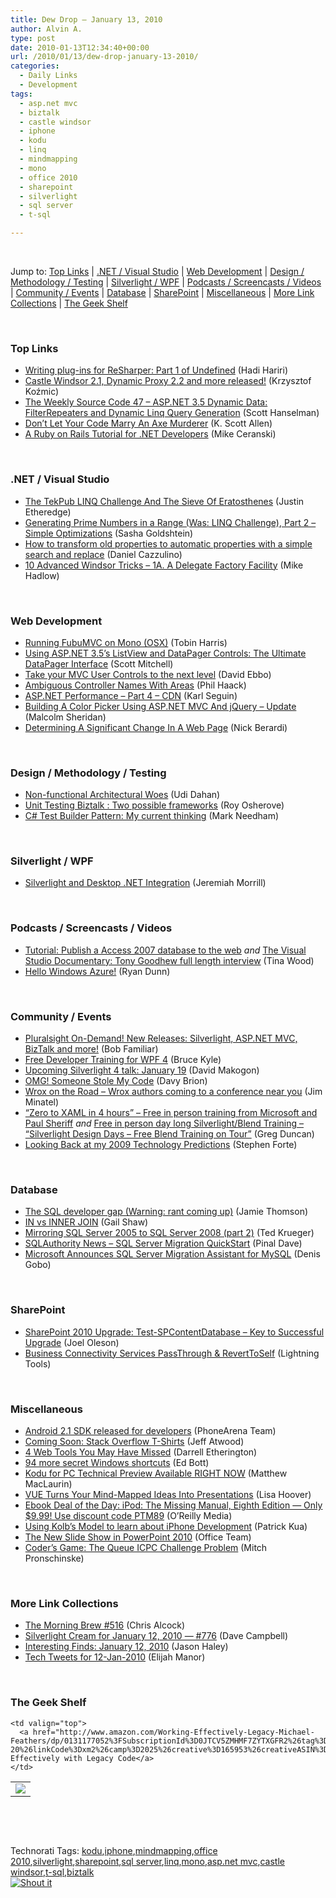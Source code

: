```yaml
---
title: Dew Drop – January 13, 2010
author: Alvin A.
type: post
date: 2010-01-13T12:34:40+00:00
url: /2010/01/13/dew-drop-january-13-2010/
categories:
  - Daily Links
  - Development
tags:
  - asp.net mvc
  - biztalk
  - castle windsor
  - iphone
  - kodu
  - linq
  - mindmapping
  - mono
  - office 2010
  - sharepoint
  - silverlight
  - sql server
  - t-sql

---
```

&#160;

Jump to: [Top Links][1] | [.NET / Visual Studio][2] | [Web Development][3] | [Design / Methodology / Testing][4] | [Silverlight / WPF][5] | [Podcasts / Screencasts / Videos][6] | [Community / Events][7] | [Database][8] | [SharePoint][9] | [Miscellaneous][10] | [More Link Collections][11] | [The Geek Shelf][12] 

&#160;

### <a name="top"></a>Top Links

  * [Writing plug-ins for ReSharper: Part 1 of Undefined][13] (Hadi Hariri)
  * [Castle Windsor 2.1, Dynamic Proxy 2.2 and more released!][14] (Krzysztof Koźmic)
  * [The Weekly Source Code 47 &#8211; ASP.NET 3.5 Dynamic Data: FilterRepeaters and Dynamic Linq Query Generation][15] (Scott Hanselman)
  * [Don’t Let Your Code Marry An Axe Murderer][16] (K. Scott Allen)
  * [A Ruby on Rails Tutorial for .NET Developers][17] (Mike Ceranski)

&#160;

### <a name="dotnet"></a>.NET / Visual Studio

  * [The TekPub LINQ Challenge And The Sieve Of Eratosthenes][18] (Justin Etheredge)
  * [Generating Prime Numbers in a Range (Was: LINQ Challenge), Part 2 – Simple Optimizations][19] (Sasha Goldshtein)
  * [How to transform old properties to automatic properties with a simple search and replace][20] (Daniel Cazzulino)
  * [10 Advanced Windsor Tricks – 1A. A Delegate Factory Facility][21] (Mike Hadlow)

&#160;

### <a name="web"></a>Web Development

  * [Running FubuMVC on Mono (OSX)][22] (Tobin Harris)
  * [Using ASP.NET 3.5&#8217;s ListView and DataPager Controls: The Ultimate DataPager Interface][23] (Scott Mitchell)
  * [Take your MVC User Controls to the next level][24] (David Ebbo)
  * [Ambiguous Controller Names With Areas][25] (Phil Haack)
  * [ASP.NET Performance &#8211; Part 4 &#8211; CDN][26] (Karl Seguin)
  * [Building A Color Picker Using ASP.NET MVC And jQuery &#8211; Update][27] (Malcolm Sheridan)
  * [Determining A Significant Change In A Web Page][28] (Nick Berardi)

&#160;

### <a name="design"></a>Design / Methodology / Testing

  * [Non-functional Architectural Woes][29] (Udi Dahan)
  * [Unit Testing Biztalk : Two possible frameworks][30] (Roy Osherove)
  * [C# Test Builder Pattern: My current thinking][31] (Mark Needham)

&#160;

### <a name="silverlight"></a>Silverlight / WPF

  * [Silverlight and Desktop .NET Integration][32] (Jeremiah Morrill)

&#160;

### <a name="podcasts"></a>Podcasts / Screencasts / Videos

  * [Tutorial: Publish a Access 2007 database to the web][33] _and_&#160;[The Visual Studio Documentary: Tony Goodhew full length interview][34] (Tina Wood)
  * [Hello Windows Azure!][35] (Ryan Dunn)

&#160;

### <a name="events"></a>Community / Events

  * [Pluralsight On-Demand! New Releases: Silverlight, ASP.NET MVC, BizTalk and more!][36] (Bob Familiar)
  * [Free Developer Training for WPF 4][37] (Bruce Kyle)
  * [Upcoming Silverlight 4 talk: January 19][38] (David Makogon)
  * [OMG! Someone Stole My Code][39] (Davy Brion)
  * [Wrox on the Road &#8211; Wrox authors coming to a conference near you][40] (Jim Minatel)
  * [“Zero to XAML in 4 hours” &#8211; Free in person training from Microsoft and Paul Sheriff][41] _and_&#160;[Free in person day long Silverlight/Blend Training &#8211; “Silverlight Design Days – Free Blend Training on Tour”][42] (Greg Duncan)
  * [Looking Back at my 2009 Technology Predictions][43] (Stephen Forte)

&#160;

### <a name="db"></a>Database

  * [The SQL developer gap (Warning: rant coming up)][44] (Jamie Thomson)
  * [IN vs INNER JOIN][45] (Gail Shaw)
  * [Mirroring SQL Server 2005 to SQL Server 2008 (part 2)][46] (Ted Krueger)
  * [SQLAuthority News – SQL Server Migration QuickStart][47] (Pinal Dave)
  * [Microsoft Announces SQL Server Migration Assistant for MySQL][48] (Denis Gobo)

&#160;

### <a name="sp"></a>SharePoint

  * [SharePoint 2010 Upgrade: Test-SPContentDatabase &#8211; Key to Successful Upgrade][49] (Joel Oleson)
  * [Business Connectivity Services PassThrough & RevertToSelf][50] (Lightning Tools)

&#160;

### <a name="misc"></a>Miscellaneous

  * [Android 2.1 SDK released for developers][51] (PhoneArena Team)
  * [Coming Soon: Stack Overflow T-Shirts][52] (Jeff Atwood)
  * [4 Web Tools You May Have Missed][53] (Darrell Etherington)
  * [94 more secret Windows shortcuts][54] (Ed Bott)
  * [Kodu for PC Technical Preview Available RIGHT NOW][55] (Matthew MacLaurin)
  * [VUE Turns Your Mind-Mapped Ideas Into Presentations][56] (Lisa Hoover)
  * [Ebook Deal of the Day: iPod: The Missing Manual, Eighth Edition &#8212; Only $9.99! Use discount code PTM89][57] (O&#8217;Reilly Media)
  * [Using Kolb’s Model to learn about iPhone Development][58] (Patrick Kua)
  * [The New Slide Show in PowerPoint 2010][59] (Office Team)
  * [Coder&#8217;s Game: The Queue ICPC Challenge Problem][60] (Mitch Pronschinske)

&#160;

### <a name="links"></a>More Link Collections

  * [The Morning Brew #516][61] (Chris Alcock)
  * [Silverlight Cream for January 12, 2010 &#8212; #776][62] (Dave Campbell)
  * [Interesting Finds: January 12, 2010][63] (Jason Haley)
  * [Tech Tweets for 12-Jan-2010][64] (Elijah Manor)

&#160;

### <a name="shelf"></a>The Geek Shelf

<table border="0" cellspacing="0" cellpadding="0">
  <tr>
    <td>
      <img data-recalc-dims="1" decoding="async" src="https://i0.wp.com/ecx.images-amazon.com/images/I/51RCXGPXQ8L._SL160_.jpg?w=660" />
    </td>
    
    <td valign="top">
      <a href="http://www.amazon.com/Working-Effectively-Legacy-Michael-Feathers/dp/0131177052%3FSubscriptionId%3D0JTCV5ZMHMF7ZYTXGFR2%26tag%3Dalvinashcraft-20%26linkCode%3Dxm2%26camp%3D2025%26creative%3D165953%26creativeASIN%3D0131177052">Working Effectively with Legacy Code</a>
    </td>
  </tr>
</table>

&#160;

<div style="padding-bottom: 0px; margin: 0px; padding-left: 0px; padding-right: 0px; display: inline; float: none; padding-top: 0px" id="scid:C16BAC14-9A3D-4c50-9394-FBFEF7A93539:5fe000fa-d563-4095-a856-b2fbacab385b" class="wlWriterSmartContent">
  <!--dotnetkickit-->
</div>

&#160;

<div style="padding-bottom: 0px; margin: 0px; padding-left: 0px; padding-right: 0px; display: inline; float: none; padding-top: 0px" id="scid:0767317B-992E-4b12-91E0-4F059A8CECA8:1fda7638-5387-4fc3-9fb1-14cb04e7d88a" class="wlWriterSmartContent">
  Technorati Tags: <a href="http://technorati.com/tags/kodu" rel="tag">kodu</a>,<a href="http://technorati.com/tags/iphone" rel="tag">iphone</a>,<a href="http://technorati.com/tags/mindmapping" rel="tag">mindmapping</a>,<a href="http://technorati.com/tags/office+2010" rel="tag">office 2010</a>,<a href="http://technorati.com/tags/silverlight" rel="tag">silverlight</a>,<a href="http://technorati.com/tags/sharepoint" rel="tag">sharepoint</a>,<a href="http://technorati.com/tags/sql+server" rel="tag">sql server</a>,<a href="http://technorati.com/tags/linq" rel="tag">linq</a>,<a href="http://technorati.com/tags/mono" rel="tag">mono</a>,<a href="http://technorati.com/tags/asp.net+mvc" rel="tag">asp.net mvc</a>,<a href="http://technorati.com/tags/castle+windsor" rel="tag">castle windsor</a>,<a href="http://technorati.com/tags/t-sql" rel="tag">t-sql</a>,<a href="http://technorati.com/tags/biztalk" rel="tag">biztalk</a>
</div>

<div class="wlWriterHeaderFooter" style="margin:0px; padding:0px 0px 0px 0px;">
  <div class="shoutIt">
    <a rev="vote-for" href="http://dotnetshoutout.com/Submit?url=http%3a%2f%2fwww.alvinashcraft.com%2f2010%2f01%2f13%2fdew-drop-january-13-2010%2f&title=Dew+Drop+-+January+13%2c+2010"><img decoding="async" alt="Shout it" src="http://dotnetshoutout.com/image.axd?url=https://morningdew-bpc6g3a0fgaxdxcu.eastus2-01.azurewebsites.net/2010/01/13/dew-drop-january-13-2010/" style="border:0px" /></a>
  </div>
</div>

 [1]: https://morningdew-bpc6g3a0fgaxdxcu.eastus2-01.azurewebsites.net/#top
 [2]: https://morningdew-bpc6g3a0fgaxdxcu.eastus2-01.azurewebsites.net/#dotnet
 [3]: https://morningdew-bpc6g3a0fgaxdxcu.eastus2-01.azurewebsites.net/#web
 [4]: https://morningdew-bpc6g3a0fgaxdxcu.eastus2-01.azurewebsites.net/#design
 [5]: https://morningdew-bpc6g3a0fgaxdxcu.eastus2-01.azurewebsites.net/#silverlight
 [6]: https://morningdew-bpc6g3a0fgaxdxcu.eastus2-01.azurewebsites.net/#podcasts
 [7]: https://morningdew-bpc6g3a0fgaxdxcu.eastus2-01.azurewebsites.net/#events
 [8]: https://morningdew-bpc6g3a0fgaxdxcu.eastus2-01.azurewebsites.net/#db
 [9]: https://morningdew-bpc6g3a0fgaxdxcu.eastus2-01.azurewebsites.net/#sp
 [10]: https://morningdew-bpc6g3a0fgaxdxcu.eastus2-01.azurewebsites.net/#misc
 [11]: https://morningdew-bpc6g3a0fgaxdxcu.eastus2-01.azurewebsites.net/#links
 [12]: https://morningdew-bpc6g3a0fgaxdxcu.eastus2-01.azurewebsites.net/#shelf
 [13]: http://feedproxy.google.com/~r/Devlicious/~3/7oyEQE6QirU/writing-plug-ins-for-resharper-part-1-of-undefined.aspx
 [14]: http://feedproxy.google.com/~r/Devlicious/~3/C0lE_eOu4WA/castle-windsor-2-1-dynamic-proxy-2-2-and-more-released.aspx
 [15]: http://feedproxy.google.com/~r/ScottHanselman/~3/1ynrPgIYrNE/TheWeeklySourceCode47ASPNET35DynamicDataFilterRepeatersAndDynamicLinqQueryGeneration.aspx
 [16]: http://odetocode.com/Blogs/scott/archive/2010/01/12/donrsquot-let-your-code-marry-an-axe-murder.aspx
 [17]: http://feedproxy.google.com/~r/codecapers/~3/qfXB_En0QMg/post.aspx
 [18]: http://www.codethinked.com/post.aspx?id=85cda39f-f34e-47b9-b4ff-65dfc5b331d5
 [19]: http://blogs.microsoft.co.il/blogs/sasha/archive/2010/01/12/generating-prime-numbers-in-a-range-was-linq-challenge-part-2-simple-optimizations.aspx
 [20]: http://www.clariusconsulting.net/blogs/kzu/archive/2010/01/12/202743.aspx
 [21]: http://feedproxy.google.com/~r/CodeRant/~3/dGh5rE-4ppM/10-advanced-windsor-tricks-1a-delegate.html
 [22]: http://feedproxy.google.com/~r/blog_of_tobin/~3/OmnV_E7ZYqg/
 [23]: http://www.4guysfromrolla.com/articles/011310-1.aspx
 [24]: http://blogs.msdn.com/davidebb/archive/2010/01/13/take-your-mvc-user-controls-to-the-next-level.aspx
 [25]: http://haacked.com/archive/2010/01/12/ambiguous-controller-names.aspx
 [26]: http://codebetter.com/blogs/karlseguin/archive/2010/01/12/asp-net-performance-part-4-cdn.aspx
 [27]: http://feedproxy.google.com/~r/netCurryRecentArticles/~3/9xgoaGtSCXg/ShowArticle.aspx
 [28]: http://feedproxy.google.com/~r/coderjournal/~3/aGwJYVhG7Bg/
 [29]: http://feedproxy.google.com/~r/UdiDahan-TheSoftwareSimplist/~3/wva3qnU3C_E/
 [30]: http://feedproxy.google.com/~r/Iserializable/~3/fAJ1NYCjeYA/unit-testing-biztalk-two-possible-frameworks.aspx
 [31]: http://feedproxy.google.com/~r/MarkNeedham/~3/cZliGcB9ZEM/
 [32]: http://jmorrill.hjtcentral.com/Home/tabid/428/EntryId/441/Default.aspx
 [33]: http://channel9.msdn.com/shows/Access/Tutorial-Publish-a-Access-2007-database-to-the-web/
 [34]: http://channel9.msdn.com/shows/VisualStudioDocumentary/The-Visual-Studio-Documentary-Tony-Goodhew-full-length-interview/
 [35]: http://channel9.msdn.com/posts/dunnry/Hello-Windows-Azure/
 [36]: http://feedproxy.google.com/~r/msdn/bobfamiliar/~3/DuMTVKFf33E/pluralsight-on-demand-new-releases-silverlight-asp-net-mvc-biztalk-and-more.aspx
 [37]: http://blogs.msdn.com/usisvde/archive/2010/01/13/free-developer-training-for-wpf-4.aspx
 [38]: http://feedproxy.google.com/~r/RdaArchitectureEvangelistTeamBlog/~3/YUc4MD4Vf98/upcoming-silverlight-4-talk-january-19.html
 [39]: http://feedproxy.google.com/~r/davybrion/~3/ZZsn2-KlUtM/
 [40]: http://p2p.wrox.com/content/blogs/jminatel/wrox-road-wrox-authors-coming-conference-near-you
 [41]: http://coolthingoftheday.blogspot.com/2010/01/zero-to-xaml-in-4-hours-free-in-person.html
 [42]: http://coolthingoftheday.blogspot.com/2010/01/free-in-person-day-long.html
 [43]: http://feedproxy.google.com/~r/StephenFortesBlog/~3/IWKQDyv4HbI/PermaLink,guid,8e7bf32f-80e7-4080-88b1-383932cd9edd.aspx
 [44]: http://feedproxy.google.com/~r/jamiet/~3/7NIy8B5UhsE/the-sql-developer-gap-warning-rant-coming-up.aspx
 [45]: http://www.sqlservercentral.com/blogs/sqlinthewild/archive/2010/01/12/in-vs-inner-join.aspx
 [46]: http://blogs.lessthandot.com/index.php/DataMgmt/DBAdmin/mirroring-sql-server-2005-to-sql-server--2
 [47]: http://blog.sqlauthority.com/2010/01/13/sqlauthority-news-sql-server-migration-quickstart/
 [48]: http://blogs.lessthandot.com/index.php/DataMgmt/DBAdmin/MSSQLServerAdmin/microsoft-announces-sql-server-migration
 [49]: http://feedproxy.google.com/~r/JoelsSharepointLand/~3/ljXzlyKYMjM/ViewPost.aspx
 [50]: http://lightningtools.com/blog/archive/2010/01/13/business-connectivity-services-passthrough-amp-reverttoself.aspx
 [51]: http://feedproxy.google.com/~r/phonearena/ySoL/~3/IUpvY8JxAU0/Android-2.1-SDK-released-for-developers-article-a_8782.html
 [52]: http://blog.stackoverflow.com/2010/01/coming-soon-stack-overflow-t-shirts/
 [53]: http://feedproxy.google.com/~r/Webworkerdaily/~3/DTnAhBydDgA/
 [54]: http://feedproxy.google.com/~r/zdnet/Bott/~3/P86mdBv0SvQ/
 [55]: http://community.research.microsoft.com/blogs/kodu/archive/2010/01/12/kodu-technical-preview-available-right-now.aspx
 [56]: http://feeds.gawker.com/~r/lifehacker/full/~3/SNS4nF6XMH8/vue-turns-your-mind+mapped-ideas-into-presentations
 [57]: http://feeds.oreilly.com/~r/oreilly/news/~3/C7XWU7FCcmg/
 [58]: http://www.thekua.com/atwork/2010/01/using-kolbs-model-to-learn-about-iphone-development/
 [59]: http://blogs.technet.com/office2010/archive/2010/01/12/the-new-slide-show-in-powerpoint-2010.aspx
 [60]: http://feeds.dzone.com/~r/zones/dotnet/~3/Wzq2RR9z9VY/coders-game-queue-icpc
 [61]: http://feedproxy.google.com/~r/ReflectivePerspective/~3/BL6RKIUEOq8/
 [62]: http://geekswithblogs.net/WynApseTechnicalMusings/archive/2010/01/12/137459.aspx
 [63]: http://jasonhaley.com/blog/post.aspx?id=a9ec75c4-f303-4433-976e-b3e2ba8866cd
 [64]: http://elijahmanor.com/webdevdotnet/post.aspx?id=881256f4-79f4-4768-9827-e6208d81f1e1